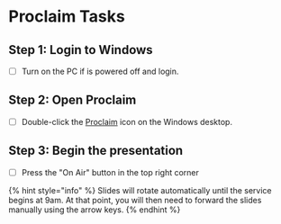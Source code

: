# Proclaim Tasks

## Step 1: Login to Windows

* [ ] Turn on the PC if is powered off and login.

## Step 2: Open Proclaim

* [ ] Double-click the [Proclaim](../../approved-software/proclaim.md) icon on the Windows desktop.

## Step 3: Begin the presentation

* [ ] Press the "On Air" button in the top right corner

{% hint style="info" %}
Slides will rotate automatically until the service begins at 9am. At that point, you will then need to forward the slides manually using the arrow keys.
{% endhint %}


